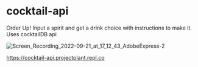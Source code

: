 # cocktail-api
Order Up! Input a spirit and get a drink choice with instructions to make it. Uses cocktailDB api


![Screen_Recording_2022-09-21_at_17_12_43_AdobeExpress-2](https://user-images.githubusercontent.com/93407223/191618176-7dc44837-d446-4155-9778-d64ffaa49ba6.gif)

https://cocktail-api.projectplant.repl.co
